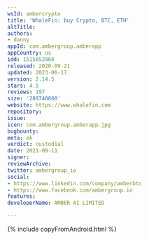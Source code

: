 ```yaml
---
wsId: ambercrypto
title: 'WhaleFin: buy Crypto, BTC, ETH'
altTitle: 
authors:
- danny
appId: com.ambergroup.amberapp
appCountry: us
idd: 1515652068
released: 2020-09-21
updated: 2023-06-17
version: 2.14.5
stars: 4.5
reviews: 197
size: '289740800'
website: https://www.whalefin.com
repository: 
issue: 
icon: com.ambergroup.amberapp.jpg
bugbounty: 
meta: ok
verdict: custodial
date: 2021-09-11
signer: 
reviewArchive: 
twitter: ambergroup_io
social:
- https://www.linkedin.com/company/amberbtc
- https://www.facebook.com/ambergroup.io
features: 
developerName: AMBER AI LIMITED

---
```


{% include copyFromAndroid.html %}
